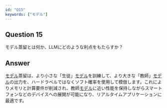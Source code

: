 ```yaml
---
id: "Q15"
keywords: ["モデル"]
---
```


## Question 15

モデル蒸留とは何か、LLMにどのような利点をもたらすか？

## Answer

[モデル](../keypoints/モデル.md?context=ai)蒸留は、より小さな「生徒」[モデル](../keypoints/モデル.md?context=ai)を訓練して、より大きな「教師」[モデル](../keypoints/モデル.md?context=ai)の出力を、ハードラベルではなくソフト確率を使用して模倣します。これによりメモリと計算要件が削減され、教師[モデル](../keypoints/モデル.md?context=ai)に近い性能を保持しながらスマートフォンなどのデバイスへの展開が可能になり、リアルタイムアプリケーションに最適です。

